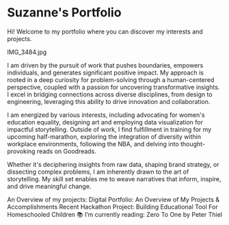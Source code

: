 # Suzanne's Portfolio

Hi! Welcome to my portfolio where you can discover my interests and projects.

IMG_3484.jpg

I am driven by the pursuit of work that pushes boundaries, empowers individuals, and generates significant positive impact. My approach is rooted in a deep curiosity for problem-solving through a human-centered perspective, coupled with a passion for uncovering transformative insights. I excel in bridging connections across diverse disciplines, from design to engineering, leveraging this ability to drive innovation and collaboration.

I am energized by various interests, including advocating for women's education equality, designing art and employing data visualization for impactful storytelling. Outside of work, I find fulfillment in training for my upcoming half-marathon, exploring the integration of diversity within workplace environments, following the NBA, and delving into thought-provoking reads on Goodreads.

Whether it's deciphering insights from raw data, shaping brand strategy, or dissecting complex problems, I am inherently drawn to the art of storytelling. My skill set enables me to weave narratives that inform, inspire, and drive meaningful change.

An Overview of my projects:
Digital Portfolio: An Overview of My Projects & Accomplishments
Recent Hackathon Project: Building Educational Tool For Homeschooled Children 📚
I’m currently reading: Zero To One by Peter Thiel 
